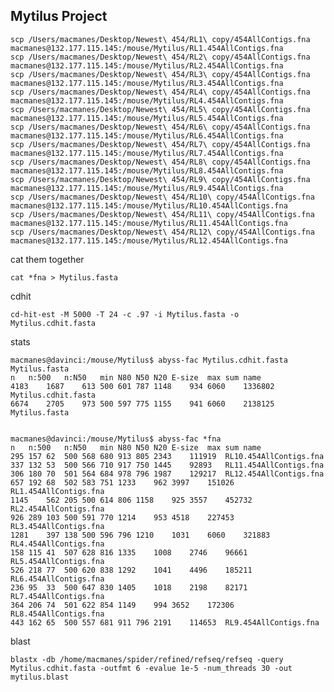 Mytilus Project
--

	scp /Users/macmanes/Desktop/Newest\ 454/RL1\ copy/454AllContigs.fna macmanes@132.177.115.145:/mouse/Mytilus/RL1.454AllContigs.fna
	scp /Users/macmanes/Desktop/Newest\ 454/RL2\ copy/454AllContigs.fna macmanes@132.177.115.145:/mouse/Mytilus/RL2.454AllContigs.fna
	scp /Users/macmanes/Desktop/Newest\ 454/RL3\ copy/454AllContigs.fna macmanes@132.177.115.145:/mouse/Mytilus/RL3.454AllContigs.fna
	scp /Users/macmanes/Desktop/Newest\ 454/RL4\ copy/454AllContigs.fna macmanes@132.177.115.145:/mouse/Mytilus/RL4.454AllContigs.fna
	scp /Users/macmanes/Desktop/Newest\ 454/RL5\ copy/454AllContigs.fna macmanes@132.177.115.145:/mouse/Mytilus/RL5.454AllContigs.fna
	scp /Users/macmanes/Desktop/Newest\ 454/RL6\ copy/454AllContigs.fna macmanes@132.177.115.145:/mouse/Mytilus/RL6.454AllContigs.fna
	scp /Users/macmanes/Desktop/Newest\ 454/RL7\ copy/454AllContigs.fna macmanes@132.177.115.145:/mouse/Mytilus/RL7.454AllContigs.fna
	scp /Users/macmanes/Desktop/Newest\ 454/RL8\ copy/454AllContigs.fna macmanes@132.177.115.145:/mouse/Mytilus/RL8.454AllContigs.fna
	scp /Users/macmanes/Desktop/Newest\ 454/RL9\ copy/454AllContigs.fna macmanes@132.177.115.145:/mouse/Mytilus/RL9.454AllContigs.fna
	scp /Users/macmanes/Desktop/Newest\ 454/RL10\ copy/454AllContigs.fna macmanes@132.177.115.145:/mouse/Mytilus/RL10.454AllContigs.fna
	scp /Users/macmanes/Desktop/Newest\ 454/RL11\ copy/454AllContigs.fna macmanes@132.177.115.145:/mouse/Mytilus/RL11.454AllContigs.fna
	scp /Users/macmanes/Desktop/Newest\ 454/RL12\ copy/454AllContigs.fna macmanes@132.177.115.145:/mouse/Mytilus/RL12.454AllContigs.fna
	
cat them together

	cat *fna > Mytilus.fasta
	
cdhit

	cd-hit-est -M 5000 -T 24 -c .97 -i Mytilus.fasta -o Mytilus.cdhit.fasta
	
stats


    macmanes@davinci:/mouse/Mytilus$ abyss-fac Mytilus.cdhit.fasta Mytilus.fasta
    n	n:500	n:N50	min	N80	N50	N20	E-size	max	sum	name
    4183	1687	613	500	601	787	1148	934	6060	1336802	Mytilus.cdhit.fasta
    6674	2705	973	500	597	775	1155	941	6060	2138125	Mytilus.fasta
    
    
    macmanes@davinci:/mouse/Mytilus$ abyss-fac *fna
    n	n:500	n:N50	min	N80	N50	N20	E-size	max	sum	name
    295	157	62	500	568	680	913	805	2343	111919	RL10.454AllContigs.fna
    337	132	53	500	566	710	917	750	1445	92893	RL11.454AllContigs.fna
    306	180	70	501	564	684	978	796	1987	129217	RL12.454AllContigs.fna
    657	192	68	502	583	751	1233	962	3997	151026	RL1.454AllContigs.fna
    1145	562	205	500	614	806	1158	925	3557	452732	RL2.454AllContigs.fna
    926	289	103	500	591	770	1214	953	4518	227453	RL3.454AllContigs.fna
    1281	397	138	500	596	796	1210	1031	6060	321883	RL4.454AllContigs.fna
    158	115	41	507	628	816	1335	1008	2746	96661	RL5.454AllContigs.fna
    526	218	77	500	620	838	1292	1041	4496	185211	RL6.454AllContigs.fna
    236	95	33	500	647	830	1405	1018	2198	82171	RL7.454AllContigs.fna
    364	206	74	501	622	854	1149	994	3652	172306	RL8.454AllContigs.fna
    443	162	65	500	557	681	911	796	2191	114653	RL9.454AllContigs.fna

    

blast

	blastx -db /home/macmanes/spider/refined/refseq/refseq -query Mytilus.cdhit.fasta -outfmt 6 -evalue 1e-5 -num_threads 30 -out mytilus.blast